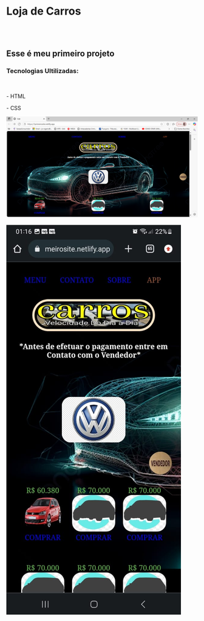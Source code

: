 <h1>Loja de Carros</h1>
<br>
<br>
<h2>Esse é meu primeiro projeto</h2>

<h3>Tecnologias Ultilizadas:</h3>
<br>
<p> - HTML <p/>
<p> - CSS <p/>

<img src="https://github.com/JRogerioSC/Loja-de-carro-HTML-CSS-/blob/main/video/Loja%20-%20Pessoal%20%E2%80%94%20Microsoft%E2%80%8B%20Edge%2013_10_2025%2018_22_44.png?raw=true" />
<br>
<br>
<img src="https://github.com/JRogerioSC/Loja-de-carro-HTML-CSS-/blob/main/video/loja%20html,css.jpg?raw=true" />
